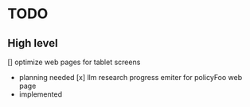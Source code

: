 # TODO
## High level
[] optimize web pages for tablet screens 
  - planning needed
[x] llm research progress emiter for policyFoo web page
  - implemented
